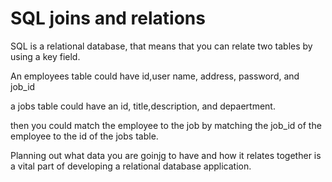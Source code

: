 # SQL joins and relations

SQL is a relational database, that means that you can relate two tables by using a key field.

An employees table could have id,user name, address, password, and job_id

a jobs table could have an id, title,description, and depaertment.

then you could match the employee to the job by matching the job_id of the employee to the id of the jobs table.

Planning out what data you are goinjg to have and how it relates together is a vital part of developing a relational database application.
